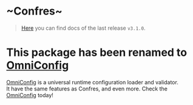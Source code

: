 ~Confres~
=========

> [Here](https://github.com/mckacz/confres/tree/v3.1.0) you can find docs of the last release `v3.1.0`.

# This package has been renamed to [OmniConfig](https://github.com/mckacz/omniconfig)

[OmniConfig](https://github.com/mckacz/omniconfig) is a universal runtime configuration loader and validator.  
It have the same features as Confres, and even more. Check the [OmniConfig](https://github.com/mckacz/omniconfig) today!
